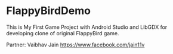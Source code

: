 # FlappyBirdDemo

This is My First Game Project with Android Studio and LibGDX for developing clone of original FlappyBird game.

Partner: Vaibhav Jain
         https://www.facebook.com/jain11v
         
